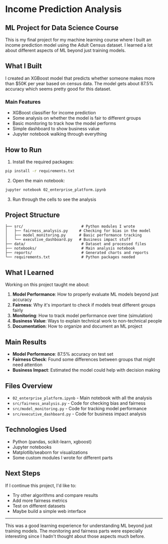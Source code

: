 # Income Prediction Analysis

## ML Project for Data Science Course

This is my final project for my machine learning course where I built an income prediction model using the Adult Census dataset. I learned a lot about different aspects of ML beyond just training models.

## What I Built

I created an XGBoost model that predicts whether someone makes more than $50K per year based on census data. The model gets about 87.5% accuracy which seems pretty good for this dataset.

### Main Features
- XGBoost classifier for income prediction
- Some analysis on whether the model is fair to different groups
- Basic monitoring to track how the model performs
- Simple dashboard to show business value
- Jupyter notebook walking through everything

## How to Run

1. Install the required packages:
```bash
pip install -r requirements.txt
```

2. Open the main notebook:
```bash
jupyter notebook 02_enterprise_platform.ipynb
```

3. Run through the cells to see the analysis

## Project Structure

```
├── src/                          # Python modules I wrote
│   ├── fairness_analysis.py     # Checking for bias in the model
│   ├── model_monitoring.py      # Basic performance tracking
│   └── executive_dashboard.py   # Business impact stuff
├── data/                         # Dataset and processed files
├── notebooks/                    # Main analysis notebook
├── reports/                      # Generated charts and reports
└── requirements.txt              # Python packages needed
```

## What I Learned

Working on this project taught me about:

1. **Model Performance**: How to properly evaluate ML models beyond just accuracy
2. **Fairness**: Why it's important to check if models treat different groups fairly
3. **Monitoring**: How to track model performance over time (simulation)
4. **Business Value**: Ways to explain technical work to non-technical people
5. **Documentation**: How to organize and document an ML project

## Main Results

- **Model Performance**: 87.5% accuracy on test set
- **Fairness Check**: Found some differences between groups that might need attention
- **Business Impact**: Estimated the model could help with decision making

## Files Overview

- `02_enterprise_platform.ipynb` - Main notebook with all the analysis
- `src/fairness_analysis.py` - Code for checking bias and fairness
- `src/model_monitoring.py` - Code for tracking model performance
- `src/executive_dashboard.py` - Code for business impact analysis

## Technologies Used

- Python (pandas, scikit-learn, xgboost)
- Jupyter notebooks
- Matplotlib/seaborn for visualizations
- Some custom modules I wrote for different parts

## Next Steps

If I continue this project, I'd like to:
- Try other algorithms and compare results
- Add more fairness metrics
- Test on different datasets
- Maybe build a simple web interface

---

This was a good learning experience for understanding ML beyond just training models. The monitoring and fairness parts were especially interesting since I hadn't thought about those aspects much before.

